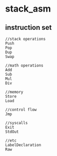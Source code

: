 # stack_asm

## instruction set
```
//stack operations
Push
Pop
Dup
Swap

//math operations
Add
Sub
Mul
Div

//memory
Store
Load

//control flow
Jmp

//syscalls
Exit
StdOut

//etc
LabelDeclaration
Raw
```